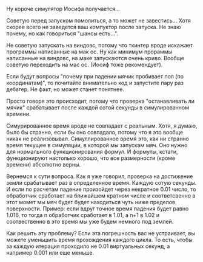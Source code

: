 Ну короче симулятор Иосифа получается... 

Советую перед запуском помолиться, а то может не завестись... 
Хотя скорее всего не заведется ваш компуктор после запуска. 
Не знаю почему, но как говориться "шансы есть...".

Не советую запускать на виндовс, потому что ткинтер вроде искажает программы написанные на мак ос. 
Ну как минимум прораммы написанные на виндовс, на маке запускаются очень криво. 
Вообще советую переходить на мас ос. (Иосиф тоже рекомендует).

Если будут вопросы "почему при падении мячик пробивает пол (по координатам)", то почитайте внимательно код и запустите пару раз дебагер. 
Не факт, но может станет понятнее.

Просто говоря это происходит, потому что проверка "останавливать ли мячик" срабатывает после каждой сотой секунды в симулированном времени.

Симурированное время вроде не совпадает с реальным. Хотя, я думаю, было бы странно, если бы оно совпадало, потому что я это вообще никак не реализовывал.
Симуллированное время это, как ни странно время текущее в симуляции, в которой мы запускам мяч.
Оно нужно для нормального функционирования формул.
И формулы, кстати, функционируют настолько хорошо, что все размерности (кроме времени) абсолютно верны.

Вернемся к сути вопроса. 
Как я уже говорил, проверка на достижение земли срабатывает раз в определенное время. Каждую сотую секунды.
И если по расчетам падение произойдет через некратное 0.01 число, то обработчик сработает на ближайшем кратном числе и соответсвенно в этот момет мы мяч будет будет находиться чуть ниже пределов поверхности.
Пример: если вдруг точное время падения будет равно 1.016, то тогда n обработчик сработает в 1.01, а n+1 в 1.02 и соотвественно в это время мы уже будем немного под землей.

Как решить эту проблему?
Если эта погрешность вас не устраивает, вы можете уменьшить время прохождения каждого цикла. То есть, чтобы за каждую итерация проходило не 0.01 виртуальных секунд, а например 0.001 или еще меньше.
